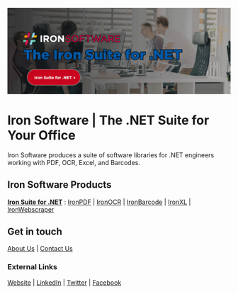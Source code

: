 [![Iron Software GitHub Readme Banner](https://github.com/iron-software/.github/blob/main/assets/ironsoftware_banner.png)](https://ironsoftware.com/)

# Iron Software | The .NET Suite for Your Office

Iron Software produces a suite of software libraries for .NET engineers working with PDF, OCR, Excel, and Barcodes.

## Iron Software Products
**[Iron Suite for .NET](https://ironsoftware.com/suite/)** : [IronPDF](https://ironpdf.com/) | [IronOCR](https://ironsoftware.com/csharp/ocr/) | [IronBarcode](https://ironsoftware.com/csharp/barcode/) | [IronXL](https://ironsoftware.com/csharp/excel/) | [IronWebscraper](https://ironsoftware.com/csharp/webscraper/)

## Get in touch
[About Us](https://ironsoftware.com/about-us/) | [Contact Us](https://ironsoftware.com/contact-us/)

### External Links
[Website](https://ironsoftware.com/) | [LinkedIn](https://www.linkedin.com/company/ironsoftware/) | [Twitter](https://twitter.com/ironsoftwaredev) | [Facebook](https://www.facebook.com/teamironsoftware/)
